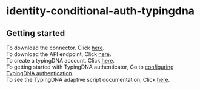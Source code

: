 # identity-conditional-auth-typingdna

## Getting started 
To download the connector. Click [here]().  
To download the API endpoint, Click [here]().  
To create a typingDNA account. Click [here](files/Account%20Creation.pdf).  
To getting started with TypingDNA authenticator, Go to [configuring TypingDNA authentication](config.md).  
To see the TypingDNA adaptive script documentation, Click [here](files/adaptive-script-description.md).  

